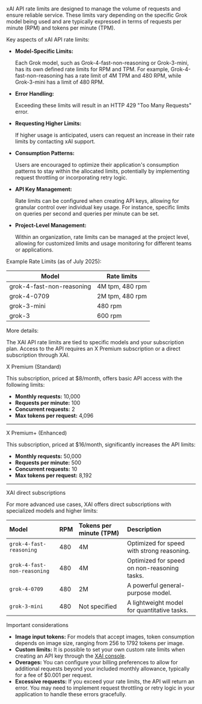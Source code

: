 xAI API rate limits are designed to manage the volume of requests and ensure reliable service. These limits vary depending on the specific Grok model being used and are typically expressed in terms of requests per minute (RPM) and tokens per minute (TPM).

Key aspects of xAI API rate limits:

- **Model-Specific Limits:** 

  Each Grok model, such as Grok-4-fast-non-reasoning or Grok-3-mini, has its own defined rate limits for RPM and TPM. For example, Grok-4-fast-non-reasoning has a rate limit of 4M TPM and 480 RPM, while Grok-3-mini has a limit of 480 RPM.

- **Error Handling:** 

  Exceeding these limits will result in an HTTP 429 "Too Many Requests" error.

- **Requesting Higher Limits:** 

  If higher usage is anticipated, users can request an increase in their rate limits by contacting xAI support.

- **Consumption Patterns:** 

  Users are encouraged to optimize their application's consumption patterns to stay within the allocated limits, potentially by implementing request throttling or incorporating retry logic.

- **API Key Management:** 

  Rate limits can be configured when creating API keys, allowing for granular control over individual key usage. For instance, specific limits on queries per second and queries per minute can be set.

- **Project-Level Management:** 

  Within an organization, rate limits can be managed at the project level, allowing for customized limits and usage monitoring for different teams or applications.

Example Rate Limits (as of July 2025):

| Model                     | Rate limits     |
| ------------------------- | --------------- |
| grok-4-fast-non-reasoning | 4M tpm, 480 rpm |
| grok-4-0709               | 2M tpm, 480 rpm |
| grok-3-mini               | 480 rpm         |
| grok-3                    | 600 rpm         |



More details:

The XAI API rate limits are tied to specific models and your subscription plan. Access to the API requires an X Premium subscription or a direct subscription through XAI. 

X Premium (Standard)

This subscription, priced at $8/month, offers basic API access with the following limits: 

- **Monthly requests:** 10,000
- **Requests per minute:** 100
- **Concurrent requests:** 2
- **Max tokens per request:** 4,096 

------

X Premium+ (Enhanced)

This subscription, priced at $16/month, significantly increases the API limits: 

- **Monthly requests:** 50,000
- **Requests per minute:** 500
- **Concurrent requests:** 10
- **Max tokens per request:** 8,192 

------

XAI direct subscriptions

For more advanced use cases, XAI offers direct subscriptions with specialized models and higher limits: 

| Model                       | RPM  | Tokens per minute (TPM) | Description                                 |
| :-------------------------- | :--- | :---------------------- | :------------------------------------------ |
| `grok-4-fast-reasoning`     | 480  | 4M                      | Optimized for speed with strong reasoning.  |
| `grok-4-fast-non-reasoning` | 480  | 4M                      | Optimized for speed on non-reasoning tasks. |
| `grok-4-0709`               | 480  | 2M                      | A powerful general-purpose model.           |
| `grok-3-mini`               | 480  | Not specified           | A lightweight model for quantitative tasks. |

Important considerations

- **Image input tokens:** For models that accept images, token consumption depends on image size, ranging from 256 to 1792 tokens per image.
- **Custom limits:** It is possible to set your own custom rate limits when creating an API key through the [XAI console](https://console.x.ai/).
- **Overages:** You can configure your billing preferences to allow for additional requests beyond your included monthly allowance, typically for a fee of $0.001 per request.
- **Excessive requests:** If you exceed your rate limits, the API will return an error. You may need to implement request throttling or retry logic in your application to handle these errors gracefully. 